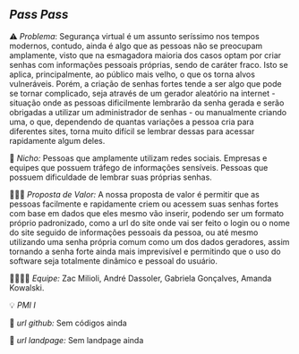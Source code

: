 *Pass Pass*
---------

⚠️ *Problema*: Segurança virtual é um assunto seríssimo nos tempos modernos, contudo, ainda é algo que as pessoas não se preocupam amplamente, visto que na esmagadora maioria dos casos optam por criar senhas com informações pessoais próprias, sendo de caráter fraco. Isto se aplica, principalmente, ao público mais velho, o que os torna alvos vulneráveis. Porém, a criação de senhas fortes tende a ser algo que pode se tornar complicado, seja através de um gerador aleatório na internet - situação onde as pessoas dificilmente lembrarão da senha gerada e serão obrigadas a utilizar um administrador de senhas - ou manualmente criando uma, o que, dependendo de quantas variações a pessoa cria para diferentes sites, torna muito difícil se lembrar dessas para acessar rapidamente algum deles.

📲 *Nicho:* Pessoas que amplamente utilizam redes sociais. Empresas e equipes que possuem tráfego de informações sensíveis. Pessoas que possuem dificuldade de lembrar suas próprias senhas.

🏋🏼‍♂️ *Proposta de Valor:* A nossa proposta de valor é permitir que as pessoas facilmente e rapidamente criem ou acessem suas senhas fortes com base em dados que eles mesmo vão inserir, podendo ser um formato próprio padronizado, como a url do site onde vai ser feito o login ou o nome do site seguido de informações pessoais da pessoa, ou até mesmo utilizando uma senha própria comum como um dos dados geradores, assim tornando a senha forte ainda mais imprevisível e permitindo que o uso do software seja totalmente dinâmico e pessoal do usuário.

👩‍💻👩‍💻 *Equipe:* Zac Milioli, André Dassoler, Gabriela Gonçalves, Amanda Kowalski.

💡 *PMI I*

🔗 *url github:* Sem códigos ainda

🛬 *url landpage:* Sem landpage ainda
